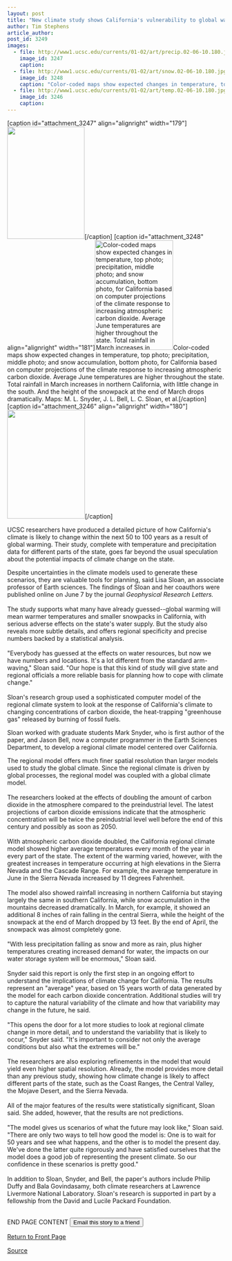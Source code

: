 ```yaml
---
layout: post
title: "New climate study shows California's vulnerability to global warming"
author: Tim Stephens
article_author: 
post_id: 3249
images:
  - file: http://www1.ucsc.edu/currents/01-02/art/precip.02-06-10.180.jpg
    image_id: 3247
    caption: 
  - file: http://www1.ucsc.edu/currents/01-02/art/snow.02-06-10.180.jpg
    image_id: 3248
    caption: "Color-coded maps show expected changes in temperature, top photo; precipitation, middle photo; and snow accumulation, bottom photo, for California based on computer projections of the climate response to increasing atmospheric carbon dioxide. Average June temperatures are higher throughout the state. Total rainfall in March increases in northern California, with little change in the south. And the height of the snowpack at the end of March drops dramatically. Maps: M. L. Snyder, J. L. Bell, L. C. Sloan, et al."
  - file: http://www1.ucsc.edu/currents/01-02/art/temp.02-06-10.180.jpg
    image_id: 3246
    caption: 
---
```


[caption id="attachment_3247" align="alignright" width="179"]<a href="http://dev-ucsc-news.pantheonsite.io/wp-content/uploads/2002/06/precip.02-06-10.180.jpg"><img class="size-full wp-image-3247" src="http://dev-ucsc-news.pantheonsite.io/wp-content/uploads/2002/06/precip.02-06-10.180.jpg" alt="" width="179" height="260" /></a>[/caption]
[caption id="attachment_3248" align="alignright" width="181"]<a href="http://dev-ucsc-news.pantheonsite.io/wp-content/uploads/2002/06/snow.02-06-10.180.jpg"><img class="size-full wp-image-3248" src="http://dev-ucsc-news.pantheonsite.io/wp-content/uploads/2002/06/snow.02-06-10.180.jpg" alt="Color-coded maps show expected changes in temperature, top photo; precipitation, middle photo; and snow accumulation, bottom photo, for California based on computer projections of the climate response to increasing atmospheric carbon dioxide. Average June temperatures are higher throughout the state. Total rainfall in March increases in northern California, with little change in the south. And the height of the snowpack at the end of March drops dramatically. Maps: M. L. Snyder, J. L. Bell, L. C. Sloan, et al." width="181" height="254" /></a>Color-coded maps show expected changes in temperature, top photo; precipitation, middle photo; and snow accumulation, bottom photo, for California based on computer projections of the climate response to increasing atmospheric carbon dioxide. Average June temperatures are higher throughout the state. Total rainfall in March increases in northern California, with little change in the south. And the height of the snowpack at the end of March drops dramatically. Maps: M. L. Snyder, J. L. Bell, L. C. Sloan, et al.[/caption]
[caption id="attachment_3246" align="alignright" width="180"]<a href="http://dev-ucsc-news.pantheonsite.io/wp-content/uploads/2002/06/temp.02-06-10.180.jpg"><img class="size-full wp-image-3246" src="http://dev-ucsc-news.pantheonsite.io/wp-content/uploads/2002/06/temp.02-06-10.180.jpg" alt="" width="180" height="252" /></a>[/caption]
<p>
  UCSC researchers have produced a detailed picture of how California's climate is likely to change within the next 50 to 100 years as a result of global warming. Their study, complete with temperature and precipitation data for different parts of the state, goes far beyond the usual speculation about the potential impacts of climate change on the state.
</p>Despite uncertainties in the climate models used to generate these scenarios, they are valuable tools for planning, said Lisa Sloan, an associate professor of Earth sciences. The findings of Sloan and her coauthors were published online on June 7 by the journal <i>Geophysical Research Letters.<br>
<br></i>The study supports what many have already guessed--global warming will mean warmer temperatures and smaller snowpacks in California, with serious adverse effects on the state's water supply. But the study also reveals more subtle details, and offers regional specificity and precise numbers backed by a statistical analysis.<br>
<br>
"Everybody has guessed at the effects on water resources, but now we have numbers and locations. It's a lot different from the standard arm-waving," Sloan said. "Our hope is that this kind of study will give state and regional officials a more reliable basis for planning how to cope with climate change."<br>
<br>
Sloan's research group used a sophisticated computer model of the regional climate system to look at the response of California's climate to changing concentrations of carbon dioxide, the heat-trapping "greenhouse gas" released by burning of fossil fuels.
<p>
  Sloan worked with graduate students Mark Snyder, who is first author of the paper, and Jason Bell, now a computer programmer in the Earth Sciences Department, to develop a regional climate model centered over California.
</p>
<p>
  The regional model offers much finer spatial resolution than larger models used to study the global climate. Since the regional climate is driven by global processes, the regional model was coupled with a global climate model.<br>
  <br>
  The researchers looked at the effects of doubling the amount of carbon dioxide in the atmosphere compared to the preindustrial level. The latest projections of carbon dioxide emissions indicate that the atmospheric concentration will be twice the preindustrial level well before the end of this century and possibly as soon as 2050.<br>
  <br>
  With atmospheric carbon dioxide doubled, the California regional climate model showed higher average temperatures every month of the year in every part of the state. The extent of the warming varied, however, with the greatest increases in temperature occurring at high elevations in the Sierra Nevada and the Cascade Range. For example, the average temperature in June in the Sierra Nevada increased by 11 degrees Fahrenheit.<br>
  <br>
  The model also showed rainfall increasing in northern California but staying largely the same in southern California, while snow accumulation in the mountains decreased dramatically. In March, for example, it showed an additional 8 inches of rain falling in the central Sierra, while the height of the snowpack at the end of March dropped by 13 feet. By the end of April, the snowpack was almost completely gone.<br>
  <br>
  "With less precipitation falling as snow and more as rain, plus higher temperatures creating increased demand for water, the impacts on our water storage system will be enormous," Sloan said.<br>
  <br>
  Snyder said this report is only the first step in an ongoing effort to understand the implications of climate change for California. The results represent an "average" year, based on 15 years worth of data generated by the model for each carbon dioxide concentration. Additional studies will try to capture the natural variability of the climate and how that variability may change in the future, he said.<br>
  <br>
  "This opens the door for a lot more studies to look at regional climate change in more detail, and to understand the variability that is likely to occur," Snyder said. "It's important to consider not only the average conditions but also what the extremes will be."<br>
  <br>
  The researchers are also exploring refinements in the model that would yield even higher spatial resolution. Already, the model provides more detail than any previous study, showing how climate change is likely to affect different parts of the state, such as the Coast Ranges, the Central Valley, the Mojave Desert, and the Sierra Nevada.<br>
  <br>
  All of the major features of the results were statistically significant, Sloan said. She added, however, that the results are not predictions.<br>
  <br>
  "The model gives us scenarios of what the future may look like," Sloan said. "There are only two ways to tell how good the model is: One is to wait for 50 years and see what happens, and the other is to model the present day. We've done the latter quite rigorously and have satisfied ourselves that the model does a good job of representing the present climate. So our confidence in these scenarios is pretty good."<br>
  <br>
  In addition to Sloan, Snyder, and Bell, the paper's authors include Philip Duffy and Bala Govindasamy, both climate researchers at Lawrence Livermore National Laboratory. Sloan's research is supported in part by a fellowship from the David and Lucile Packard Foundation.
</p>
<p>
  <br>
  END PAGE CONTENT <input name="t1" size="-1" type="hidden"> <input type="submit" value="Email this story to a friend">
</p>
<p>
  <a href="../../index.html">Return to Front Page</a> <img align="bottom" alt=" " border="0" height="1" src="../../images/trans.gif" width="385">
</p>
<p><a href="http://www1.ucsc.edu/currents/01-02/06-10/climate.html" title="Permalink to climate">Source</a></p>
